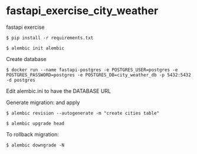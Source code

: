 # fastapi_exercise_city_weather
fastapi exercise


```
$ pip install -r requirements.txt

$ alembic init alembic

```

Create database
```
$ docker run --name fastapi-postgres -e POSTGRES_USER=postgres -e POSTGRES_PASSWORD=postgres -e POSTGRES_DB=city_weather_db -p 5432:5432 -d postgres

```

Edit alembic.ini to have the DATABASE URL

Generate migration:
and apply
```
$ alembic revision --autogenerate -m "create cities table"

$ alembic upgrade head
```


To rollback migration:
```
$ alembic downgrade -N
```
